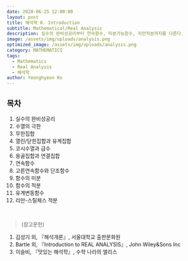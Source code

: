 ```yaml
---
date: 2020-06-25 12:00:00
layout: post
title: 해석학 0. Introduction
subtitle: Mathematical/Real Analysis
description: 실수의 완비성공리부터 연속함수, 미분가능함수, 리만적분까지를 다룬다.
image: /assets/img/uploads/analysis.png
optimized_image: /assets/img/uploads/analysis.png
category: MATHEMATICS
tags:
  - Mathematics
  - Real Analysis
  - 해석학
author: Yeonghyeon Ko
---
```


## 목차
1. 실수의 완비성공리
2. 수열의 극한
3. 무한집합
4. 열린/닫힌집합과 유계집합
5. 코시수열과 급수
6. 옹골집합과 연결집합
7. 연속함수
8. 고른연속함수와 단조함수
9. 함수의 미분
10. 함수의 적분
11. 유계변동함수
12. 리만-스틸체스 적분


<br>

>(참고문헌)
1. 김성기 외, 『해석개론』, 서울대학교 출판문화원
2. Bartle 외, 『Introduction to REAL ANALYSIS』, John Wiley&Sons Inc
3. 이슬비, 『맛있는 해석학』, 수학 나라의 앨리스